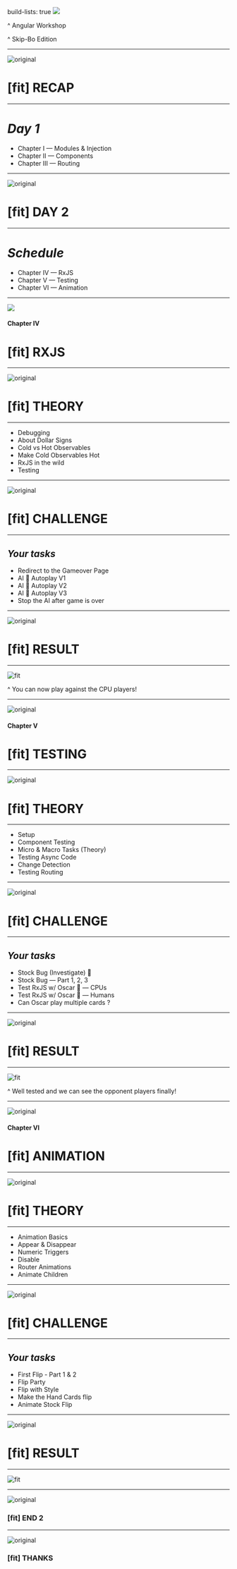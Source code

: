 build-lists: true
![](images/slides/intro.png)

^ Angular Workshop

^ Skip-Bo Edition

---
![original](images/slides/bg.png)
# [fit] RECAP

---
# _Day 1_

+ Chapter I — Modules & Injection
+ Chapter II — Components
+ Chapter III — Routing

---
![original](images/slides/bg.png)
# [fit] DAY 2

---
# _Schedule_
+ Chapter IV — RxJS
+ Chapter V — Testing
+ Chapter VI — Animation

---
![](images/slides/bg.png)
#### Chapter IV
# [fit] RXJS

---
![original](images/slides/bg.png)
# [fit] THEORY

---
+ Debugging
+ About Dollar Signs
+ Cold vs Hot Observables
+ Make Cold Observables Hot
+ RxJS in the wild
+ Testing


---
![original](images/slides/bg.png)

# [fit] CHALLENGE

---
## _Your tasks_

+ Redirect to the Gameover Page
+ AI 🐙 Autoplay V1
+ AI 🐙 Autoplay V2
+ AI 🐙 Autoplay V3
+ Stop the AI after game is over

---
![original](images/slides/bg.png)
# [fit] RESULT

---

![fit](images/abc.png)

^ You can now play against the CPU players!

---
![original](images/slides/bg.png)

#### Chapter V
# [fit] TESTING

---
![original](images/slides/bg.png)

# [fit] THEORY

---

+ Setup
+ Component Testing
+ Micro & Macro Tasks (Theory)
+ Testing Async Code
+ Change Detection
+ Testing Routing


---
![original](images/slides/bg.png)

# [fit] CHALLENGE

---
## _Your tasks_
+ Stock Bug (Investigate) 🐛
+ Stock Bug — Part 1, 2, 3
+ Test RxJS w/ Oscar 🐙 — CPUs
+ Test RxJS w/ Oscar 🐙 — Humans
+ Can Oscar play multiple cards ?

---
![original](images/slides/bg.png)

# [fit] RESULT

---
![fit](images/challenge-05-end.jpg)

^ Well tested and we can see the opponent players finally!

---
![original](images/slides/bg.png)

#### Chapter VI
# [fit] ANIMATION

---
![original](images/slides/bg.png)
# [fit] THEORY

---
+ Animation Basics
+ Appear & Disappear
+ Numeric Triggers
+ Disable
+ Router Animations
+ Animate Children


---
![original](images/slides/bg.png)
# [fit] CHALLENGE

---
## _Your tasks_
+ First Flip - Part 1 & 2
+ Flip Party
+ Flip with Style
+ Make the Hand Cards flip
+ Animate Stock Flip

---
![original](images/slides/bg.png)
# [fit] RESULT

---
![fit](images/animation-end.gif)

---
![original](images/slides/bg.png)
### [fit] END 2
---
![original](images/slides/bg.png)
### [fit] THANKS
